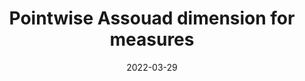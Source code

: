 ---
title: "Pointwise Assouad dimension for measures"
collection: publications
permalink: /publication/pointwise-assouad-dimension-for-measures
date: 2022-03-29
venue: 'Proceedings of the Royal Society of Edinburgh Section A: Mathematics'
citation: 'R. Anttila, (2022). <i>Pointwise Assouad dimension of measures</i>. Proc. R. Soc. Edinb. Sect. A, Math.'
info: 'Proc. R. Soc. Edinb. Sect. A, Math., 153 (2022), no. 6, 2053-2078'
authors: 'R. Anttila'
arxiv: 'https://arxiv.org/abs/2203.15301'
paperlink: 'https://doi.org/10.1017/prm.2022.83'
pdf: '../files/local_assouad.pdf'
---